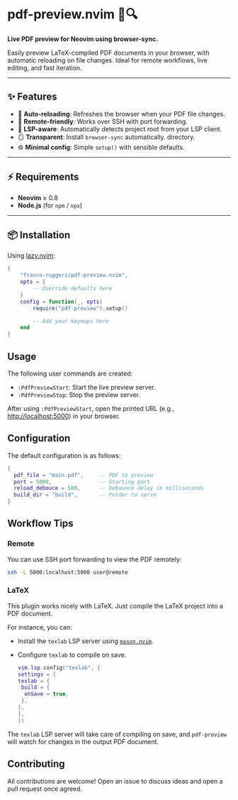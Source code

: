 # pdf-preview.nvim 🧾🔍

**Live PDF preview for Neovim using browser-sync.**

Easily preview LaTeX-compiled PDF documents in your browser, with automatic
reloading on file changes. Ideal for remote workflows, live editing, and fast
iteration.

<!-- TODO: add demo -->

---

## ✨ Features

- 🔄 **Auto-reloading**: Refreshes the browser when your PDF file changes.
- 🔌 **Remote-friendly**: Works over SSH with port forwarding.
- 🧠 **LSP-aware**: Automatically detects project root from your LSP client.
- 🪞 **Transparent**: Install `browser-sync` automatically.
directory.
- ⚙️ **Minimal config**: Simple `setup()` with sensible defaults.

---

## ⚡ Requirements

- **Neovim** ≥ 0.8  
- **Node.js** (for `npm` / `npx`)

---

## 📦 Installation

Using [lazy.nvim](https://github.com/folke/lazy.nvim):

```lua
{ 
    "franco-ruggeri/pdf-preview.nvim", 
    opts = {
        -- Override defaults here
    }
    config = function(_, opts)
        require("pdf-preview").setup()

        -- Add your keymaps here
    end
}
```

## Usage

The following user commands are created:

- `:PdfPreviewStart`: Start the live preview server.
- `:PdfPreviewStop`: Stop the preview server.

After using `:PdfPreviewStart`, open the printed URL (e.g.,
<http://localhost:5000>) in your browser.

## Configuration

The default configuration is as follows:

```lua
{
  pdf_file = "main.pdf",     -- PDF to preview
  port = 5000,               -- Starting port
  reload_debouce = 500,      -- Debounce delay in milliseconds
  build_dir = "build",       -- Folder to serve
}
```

## Workflow Tips

### Remote

You can use SSH port forwarding to view the PDF remotely:

```bash
ssh -L 5000:localhost:5000 user@remote
```

### LaTeX

This plugin works nicely with LaTeX. Just compile the LaTeX project into a PDF
document.

For instance, you can:

- Install the `texlab` LSP server using
[`mason.nvim`](https://github.com/mason-org/mason.nvim).
- Configure `texlab` to compile on save.

    ```lua
  vim.lsp.config("texlab", {
   settings = {
    texlab = {
     build = {
      onSave = true,
     },
    },
   },
  })
  ```

The `texlab` LSP server will take care of compiling on save, and `pdf-preview`
will watch for changes in the output PDF document.

## Contributing

All contributions are welcome! Open an issue to discuss ideas and open a pull
request once agreed.
